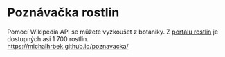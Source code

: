 # Poznávačka rostlin
Pomocí Wikipedia API se můžete vyzkoušet z botaniky. Z [portálu rostlin](https://cs.wikipedia.org/wiki/Port%C3%A1l:Rostliny) je dostupných asi 1 700 rostlin.  
https://michalhrbek.github.io/poznavacka/